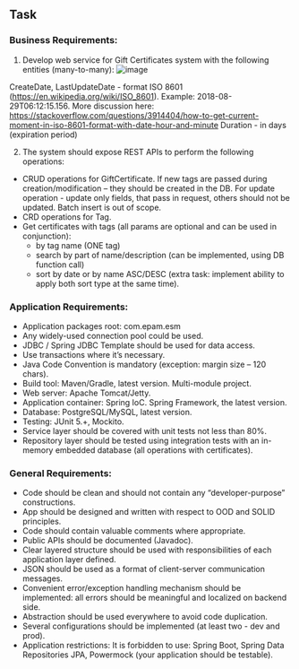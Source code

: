 ## Task

### Business Requirements:
1. Develop web service for Gift Certificates system with the following entities (many-to-many):
![image](https://github.com/laziz511/EPAM-Spring-Task/assets/110926594/8a2ff957-c459-443d-8c17-7c6157f1c3bd)

CreateDate, LastUpdateDate - format ISO 8601 (https://en.wikipedia.org/wiki/ISO_8601). Example: 2018-08-29T06:12:15.156. More discussion here: https://stackoverflow.com/questions/3914404/how-to-get-current-moment-in-iso-8601-format-with-date-hour-and-minute
Duration - in days (expiration period)



2. The system should expose REST APIs to perform the following operations:
- CRUD operations for GiftCertificate. If new tags are passed during creation/modification – they should be created in the DB. For update operation - update only fields, that pass in request, others should not be updated. Batch insert is out of scope.
- CRD operations for Tag.
- Get certificates with tags (all params are optional and can be used in conjunction):
    - by tag name (ONE tag)
    - search by part of name/description (can be implemented, using DB function call)
    - sort by date or by name ASC/DESC (extra task: implement ability to apply both sort type at the same time).
 
### Application Requirements:
- Application packages root: com.epam.esm
- Any widely-used connection pool could be used.
- JDBC / Spring JDBC Template should be used for data access.
- Use transactions where it’s necessary.
- Java Code Convention is mandatory (exception: margin size – 120 chars).
- Build tool: Maven/Gradle, latest version. Multi-module project.
- Web server: Apache Tomcat/Jetty.
- Application container: Spring IoC. Spring Framework, the latest version.
- Database: PostgreSQL/MySQL, latest version.
- Testing: JUnit 5.+, Mockito.
- Service layer should be covered with unit tests not less than 80%.
- Repository layer should be tested using integration tests with an in-memory embedded database (all operations with certificates).


### General Requirements:
- Code should be clean and should not contain any “developer-purpose” constructions.
- App should be designed and written with respect to OOD and SOLID principles.
- Code should contain valuable comments where appropriate.
- Public APIs should be documented (Javadoc).
- Clear layered structure should be used with responsibilities of each application layer defined.
- JSON should be used as a format of client-server communication messages.
- Convenient error/exception handling mechanism should be implemented: all errors should be meaningful and localized on backend side. 
- Abstraction should be used everywhere to avoid code duplication.
- Several configurations should be implemented (at least two - dev and prod).
- Application restrictions: It is forbidden to use: Spring Boot, Spring Data Repositories JPA, Powermock (your application should be testable).




